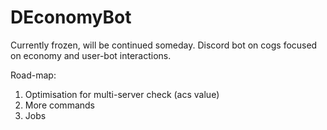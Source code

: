 # DEconomyBot
Currently frozen, will be continued someday.
Discord bot on cogs focused on economy and user-bot interactions.

Road-map:
1. Optimisation for multi-server check (acs value)
2. More commands
3. Jobs
